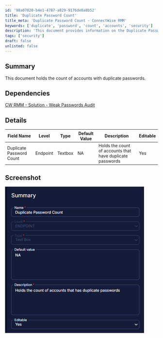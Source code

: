 ```yaml
---
id: '98a07020-b4e1-4787-a829-9176de0a8b52'
title: 'Duplicate Password Count'
title_meta: 'Duplicate Password Count - ConnectWise RMM'
keywords: ['duplicate', 'password', 'count', 'accounts', 'security']
description: 'This document provides information on the Duplicate Password Count feature, which tracks the number of accounts with duplicate passwords in ConnectWise RMM. It includes dependencies, details about the feature, and a screenshot for reference.'
tags: ['security']
draft: false
unlisted: false
---
```


## Summary

This document holds the count of accounts with duplicate passwords.

## Dependencies

[CW RMM - Solution - Weak Passwords Audit](<../../solutions/Weak Passwords Audit.md>)

## Details

| Field Name               | Level    | Type    | Default Value | Description                                          | Editable |
|--------------------------|----------|---------|---------------|------------------------------------------------------|----------|
| Duplicate Password Count  | Endpoint | Textbox | NA            | Holds the count of accounts that have duplicate passwords | Yes      |

## Screenshot

![Screenshot](../../../static/img/Company---Duplicate-Password-Count/image_1.png)

